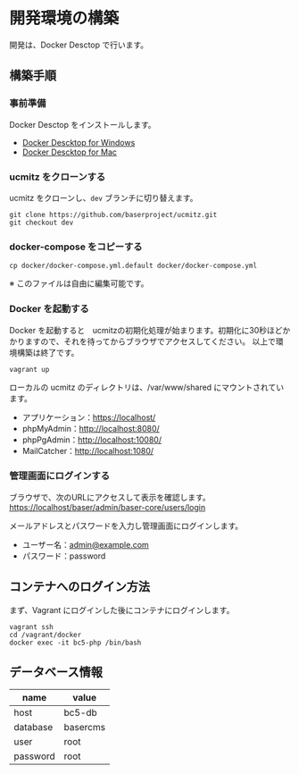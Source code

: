 # 開発環境の構築

開発は、Docker Desctop で行います。

## 構築手順

### 事前準備
Docker Desctop をインストールします。

- [Docker Descktop for Windows](https://hub.docker.com/editions/community/docker-ce-desktop-windows/)
- [Docker Descktop for Mac](https://hub.docker.com/editions/community/docker-ce-desktop-mac/)

### ucmitz をクローンする
ucmitz をクローンし、`dev` ブランチに切り替えます。

```
git clone https://github.com/baserproject/ucmitz.git
git checkout dev
```


### docker-compose をコピーする

```
cp docker/docker-compose.yml.default docker/docker-compose.yml
```

※ このファイルは自由に編集可能です。

### Docker を起動する
Docker を起動すると　ucmitzの初期化処理が始まります。初期化に30秒ほどかかりますので、それを待ってからブラウザでアクセスしてください。
以上で環境構築は終了です。

```
vagrant up
```

ローカルの ucmitz のディレクトリは、/var/www/shared にマウントされています。  

- アプリケーション：[https://localhost/](https://localhost/)
- phpMyAdmin：[http://localhost:8080/](http://localhost:8080/)
- phpPgAdmin：[http://localhost:10080/](http://localhost:10080/)
- MailCatcher：[http://localhost:1080/](http://localhost:1080/)

### 管理画面にログインする

ブラウザで、次のURLにアクセスして表示を確認します。
[https://localhost/baser/admin/baser-core/users/login](https://localhost/baser/admin/baser-core/users/login)
   
メールアドレスとパスワードを入力し管理画面にログインします。

- ユーザー名：admin@example.com
- パスワード：password

## コンテナへのログイン方法
まず、Vagrant にログインした後にコンテナにログインします。

```
vagrant ssh
cd /vagrant/docker
docker exec -it bc5-php /bin/bash
```

## データベース情報

| name | value |
|-----------|------------|
| host | bc5-db |
| database | basercms |
| user | root |
| password | root |
